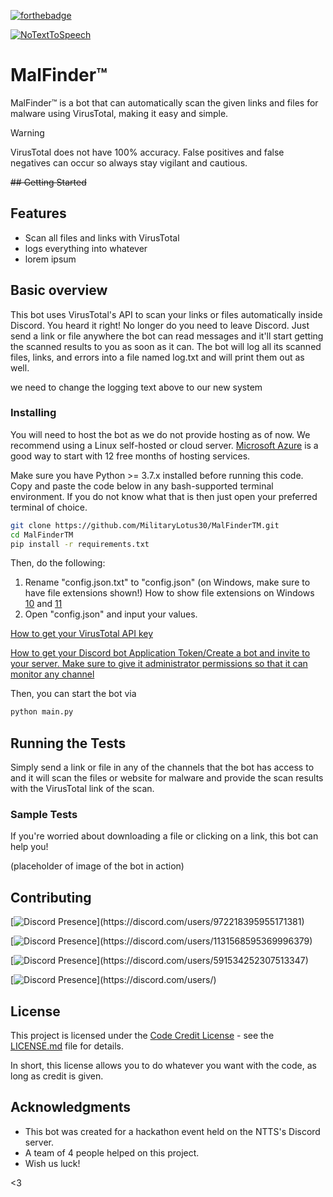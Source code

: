 [![forthebadge](http://forthebadge.com/images/badges/built-with-love.svg)](https://github.com/MilitaryLotus30/MalFinderTM/)

[![NoTextToSpeech](https://dcbadge.vercel.app/api/server/ntts)](https://discord.gg/ntts)

# MalFinder™

MalFinder™ is a bot that can automatically scan the given links and files for malware using VirusTotal, making it easy and simple.

> [!WARNING]
> VirusTotal does not have 100% accuracy. False positives and false negatives can occur so always stay vigilant and cautious.

~~## Getting Started~~

## Features

- Scan all files and links with VirusTotal
- logs everything into whatever 
- lorem ipsum

## Basic overview 

This bot uses VirusTotal's API to scan your links or files automatically inside Discord. You heard it right! No longer do you need to leave Discord. Just send a link or file anywhere the bot can read messages and it'll start getting the scanned results to you as soon as it can. The bot will log all its scanned files, links, and errors into a file named log.txt and will print them out as well.

we need to change the logging text above to our new system 

### Installing

You will need to host the bot as we do not provide hosting as of now. We recommend using a Linux self-hosted or cloud server. [Microsoft Azure](<https://azure.microsoft.com/en-us/free/search/>) is a good way to start with 12 free months of hosting services.

Make sure you have Python >= 3.7.x installed before running this code. Copy and paste the code below in any bash-supported terminal environment. If you do not know what that is then just open your preferred terminal of choice.

```bash
git clone https://github.com/MilitaryLotus30/MalFinderTM.git
cd MalFinderTM
pip install -r requirements.txt
```
Then, do the following:
1. Rename "config.json.txt" to "config.json" (on Windows, make sure to have file extensions shown!)
How to show file extensions on Windows [10](<https://youtu.be/PoTah9YBG2Y>) and [11](<https://youtu.be/z5FBLAagPIc>)
2. Open "config.json" and input your values.

[How to get your VirusTotal API key](<https://youtu.be/9ftKViq71eQ>)

[How to get your Discord bot Application Token/Create a bot and invite to your server. Make sure to give it administrator permissions so that it can monitor any channel](<https://youtu.be/4XswiJ1iUaw>)

Then, you can start the bot via

```bash
python main.py
```

## Running the Tests

Simply send a link or file in any of the channels that the bot has access to and it will scan the files or website for malware and provide the scan results with the VirusTotal link of the scan.

### Sample Tests

If you're worried about downloading a file or clicking on a link, this bot can help you!

(placeholder of image of the bot in action)

## Contributing

[![Discord Presence](https://lanyard-profile-readme.vercel.app/api/972218395955171381?theme=dark&bg=301ecf&animated=true&hideDiscrim=false&showDisplayName=true&borderRadius=30px&idleMessage=Nothing%20to%20see%20here%20yet...)](https://discord.com/users/972218395955171381)

[![Discord Presence](https://lanyard-profile-readme.vercel.app/api/1131568595369996379?theme=dark&bg=301ecf&animated=true&hideDiscrim=false&showDisplayName=true&borderRadius=30px&idleMessage=Nothing%20to%20see%20here%20yet...)](https://discord.com/users/1131568595369996379)

[![Discord Presence](https://lanyard-profile-readme.vercel.app/api/591534252307513347?theme=dark&bg=301ecf&animated=true&hideDiscrim=false&showDisplayName=true&borderRadius=30px&idleMessage=Nothing%20to%20see%20here%20yet...)](https://discord.com/users/591534252307513347)

[![Discord Presence](https://lanyard-profile-readme.vercel.app/api/?theme=dark&bg=301ecf&animated=true&hideDiscrim=false&showDisplayName=true&borderRadius=30px&idleMessage=Nothing%20to%20see%20here%20yet...)](https://discord.com/users/)


## License

This project is licensed under the [Code Credit License](LICENSE.md) - see the [LICENSE.md](LICENSE.md) file for details.

In short, this license allows you to do whatever you want with the code, as long as credit is given.

## Acknowledgments

- This bot was created for a hackathon event held on the NTTS's Discord server.
- A team of 4 people helped on this project.
- Wish us luck!

<3
